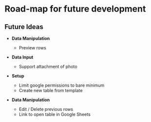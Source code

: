 # Road-map for future development

## Future Ideas

- **Data Manipulation**
  - Preview rows

- **Data Input**
  - Support attachment of photo

- **Setup**
  - Limit google permissions to bare minimum
  - Create new table from template

- **Data Manipulation**
  - Edit / Delete previous rows
  - Link to open table in Google Sheets

